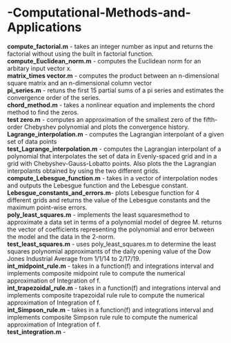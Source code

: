 # -Computational-Methods-and-Applications

**compute_factorial.m** - takes an integer number as input and returns the factorial without using the built in factorial function.<br /> 
**compute_Euclidean_norm.m** - computes the Euclidean norm for an arbitary input vector x.  <br />
**matrix_times vector.m** - computes the product between an n-dimensional square matrix and an n-dimensional column vector<br />
**pi_series.m** - retuns the first 15 partial sums of a pi series and estimates the convergence order of the series.<br />
**chord_method.m** - takes a nonlinear equation and implements the chord method to find the zeros. <br />
**test zero.m** - computes an approximation of the smallest zero of the fifth-order Chebyshev polynomial and plots the convergence history.<br /> 
**Lagrange_interpolation.m** - computes the Lagrangian interpolant of a given set of data points <br />
**test_Lagrange_interpolation.m** - computes the Lagrangian interpolant of a polynomial that interpolates the set of data in Evenly-spaced grid and in a grid with Chebyshev-Gauss-Lobatto points. Also plots the  the Lagrangian interpolants obtained by using the two different grids. <br /> 
**compute_Lebesgue_function.m** - takes in a vector of interpolation nodes and outputs the Lebesgue function and the Lebesgue constant. <br /> 
**Lebesgue_constants_and_errors.m**- plots Lebesgue function for 4 different grids and returns the value of the Lebesgue constants and the maximum point-wise errors. <br />
**poly_least_squares.m** - implements the least squaresmethod to approximate a data set in terms of a polynomial model of degree M. returns the vector of coefficients representing the polynomial and error between the model and the data in the 2-norm. <br />
**test_least_squares.m** - uses poly_least_squares.m to determine the least squares polynomial approximants of the daily opening value of the Dow Jones Industrial Average from 1/1/14 to 2/17/19.<br />
**int_midpoint_rule.m** - takes in a function(f) and integrations interval and implements composite midpoint rule to compute the numerical approximation of Integration of f. <br /> 
**int_trapezoidal_rule.m** - takes in a function(f) and integrations interval and implements composite trapezoidal rule rule to compute the numerical approximation of Integration of f.<br />
**int_Simpson_rule.m** - takes in a function(f) and integrations interval and implements composite Simpson rule rule to compute the numerical approximation of Integration of f.<br />
**test_integration.m** - 
